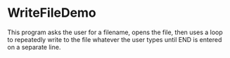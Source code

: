 # WriteFileDemo
This program asks the user for a filename, opens the file, then uses a loop to repeatedly write to the file whatever the user types until END is entered on a separate line.
